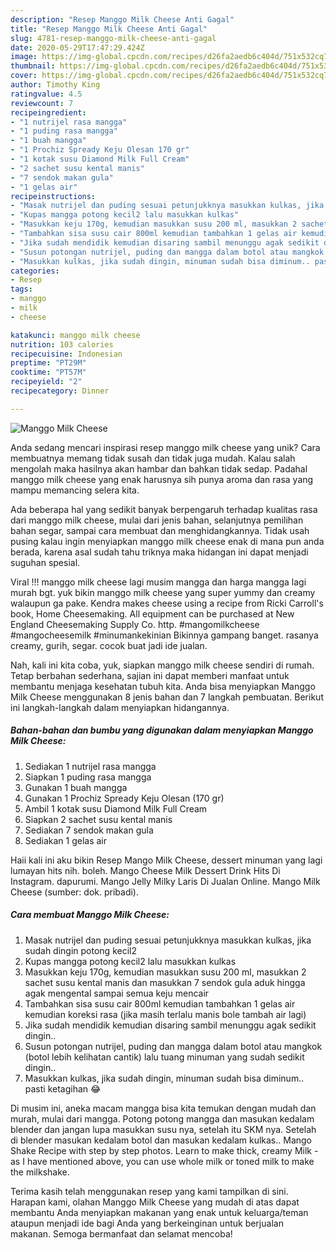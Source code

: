 ```yaml
---
description: "Resep Manggo Milk Cheese Anti Gagal"
title: "Resep Manggo Milk Cheese Anti Gagal"
slug: 4781-resep-manggo-milk-cheese-anti-gagal
date: 2020-05-29T17:47:29.424Z
image: https://img-global.cpcdn.com/recipes/d26fa2aedb6c404d/751x532cq70/manggo-milk-cheese-foto-resep-utama.jpg
thumbnail: https://img-global.cpcdn.com/recipes/d26fa2aedb6c404d/751x532cq70/manggo-milk-cheese-foto-resep-utama.jpg
cover: https://img-global.cpcdn.com/recipes/d26fa2aedb6c404d/751x532cq70/manggo-milk-cheese-foto-resep-utama.jpg
author: Timothy King
ratingvalue: 4.5
reviewcount: 7
recipeingredient:
- "1 nutrijel rasa mangga"
- "1 puding rasa mangga"
- "1 buah mangga"
- "1 Prochiz Spready Keju Olesan 170 gr"
- "1 kotak susu Diamond Milk Full Cream"
- "2 sachet susu kental manis"
- "7 sendok makan gula"
- "1 gelas air"
recipeinstructions:
- "Masak nutrijel dan puding sesuai petunjukknya masukkan kulkas, jika sudah dingin potong kecil2"
- "Kupas mangga potong kecil2 lalu masukkan kulkas"
- "Masukkan keju 170g, kemudian masukkan susu 200 ml, masukkan 2 sachet susu kental manis dan masukkan 7 sendok gula aduk hingga agak mengental sampai semua keju mencair"
- "Tambahkan sisa susu cair 800ml kemudian tambahkan 1 gelas air kemudian koreksi rasa (jika masih terlalu manis bole tambah air lagi)"
- "Jika sudah mendidik kemudian disaring sambil menunggu agak sedikit dingin.."
- "Susun potongan nutrijel, puding dan mangga dalam botol atau mangkok (botol lebih kelihatan cantik) lalu tuang minuman yang sudah sedikit dingin.."
- "Masukkan kulkas, jika sudah dingin, minuman sudah bisa diminum.. pasti ketagihan 😂"
categories:
- Resep
tags:
- manggo
- milk
- cheese

katakunci: manggo milk cheese 
nutrition: 103 calories
recipecuisine: Indonesian
preptime: "PT29M"
cooktime: "PT57M"
recipeyield: "2"
recipecategory: Dinner

---
```



![Manggo Milk Cheese](https://img-global.cpcdn.com/recipes/d26fa2aedb6c404d/751x532cq70/manggo-milk-cheese-foto-resep-utama.jpg)

Anda sedang mencari inspirasi resep manggo milk cheese yang unik? Cara membuatnya memang tidak susah dan tidak juga mudah. Kalau salah mengolah maka hasilnya akan hambar dan bahkan tidak sedap. Padahal manggo milk cheese yang enak harusnya sih punya aroma dan rasa yang mampu memancing selera kita.

Ada beberapa hal yang sedikit banyak berpengaruh terhadap kualitas rasa dari manggo milk cheese, mulai dari jenis bahan, selanjutnya pemilihan bahan segar, sampai cara membuat dan menghidangkannya. Tidak usah pusing kalau ingin menyiapkan manggo milk cheese enak di mana pun anda berada, karena asal sudah tahu triknya maka hidangan ini dapat menjadi suguhan spesial.

Viral !!! manggo milk cheese lagi musim mangga dan harga mangga lagi murah bgt. yuk bikin manggo milk cheese yang super yummy dan creamy walaupun ga pake. Kendra makes cheese using a recipe from Ricki Carroll&#39;s book, Home Cheesemaking. All equipment can be purchased at New England Cheesemaking Supply Co. http. #mangomilkcheese #mangocheesemilk #minumankekinian Bikinnya gampang banget. rasanya creamy, gurih, segar. cocok buat jadi ide jualan.


Nah, kali ini kita coba, yuk, siapkan manggo milk cheese sendiri di rumah. Tetap berbahan sederhana, sajian ini dapat memberi manfaat untuk membantu menjaga kesehatan tubuh kita. Anda bisa menyiapkan Manggo Milk Cheese menggunakan 8 jenis bahan dan 7 langkah pembuatan. Berikut ini langkah-langkah dalam menyiapkan hidangannya.

<!--inarticleads1-->

##### Bahan-bahan dan bumbu yang digunakan dalam menyiapkan Manggo Milk Cheese:

1. Sediakan 1 nutrijel rasa mangga
1. Siapkan 1 puding rasa mangga
1. Gunakan 1 buah mangga
1. Gunakan 1 Prochiz Spready Keju Olesan (170 gr)
1. Ambil 1 kotak susu Diamond Milk Full Cream
1. Siapkan 2 sachet susu kental manis
1. Sediakan 7 sendok makan gula
1. Sediakan 1 gelas air


Haii kali ini aku bikin Resep Mango Milk Cheese, dessert minuman yang lagi lumayan hits nih. boleh. Mango Cheese Milk Dessert Drink Hits Di Instagram. dapurumi. Mango Jelly Milky Laris Di Jualan Online. Mango Milk Cheese (sumber: dok. pribadi). 

<!--inarticleads2-->

##### Cara membuat Manggo Milk Cheese:

1. Masak nutrijel dan puding sesuai petunjukknya masukkan kulkas, jika sudah dingin potong kecil2
1. Kupas mangga potong kecil2 lalu masukkan kulkas
1. Masukkan keju 170g, kemudian masukkan susu 200 ml, masukkan 2 sachet susu kental manis dan masukkan 7 sendok gula aduk hingga agak mengental sampai semua keju mencair
1. Tambahkan sisa susu cair 800ml kemudian tambahkan 1 gelas air kemudian koreksi rasa (jika masih terlalu manis bole tambah air lagi)
1. Jika sudah mendidik kemudian disaring sambil menunggu agak sedikit dingin..
1. Susun potongan nutrijel, puding dan mangga dalam botol atau mangkok (botol lebih kelihatan cantik) lalu tuang minuman yang sudah sedikit dingin..
1. Masukkan kulkas, jika sudah dingin, minuman sudah bisa diminum.. pasti ketagihan 😂


Di musim ini, aneka macam mangga bisa kita temukan dengan mudah dan murah, mulai dari mangga. Potong potong mangga dan masukan kedalam blender dan jangan lupa masukkan susu nya, setelah itu SKM nya. Setelah di blender masukan kedalam botol dan masukan kedalam kulkas.. Mango Shake Recipe with step by step photos. Learn to make thick, creamy Milk - as I have mentioned above, you can use whole milk or toned milk to make the milkshake. 

Terima kasih telah menggunakan resep yang kami tampilkan di sini. Harapan kami, olahan Manggo Milk Cheese yang mudah di atas dapat membantu Anda menyiapkan makanan yang enak untuk keluarga/teman ataupun menjadi ide bagi Anda yang berkeinginan untuk berjualan makanan. Semoga bermanfaat dan selamat mencoba!
